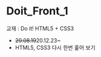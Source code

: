 <h1>Doit_Front_1</h1>
교재 : Do it! HTML5 + CSS3
<br>
<ul>
  <li><del>20.08.19</del>20.12.23~</li>
  <li>HTML5, CSS3 다시 한번 훑어 보기</li>
</ul>
